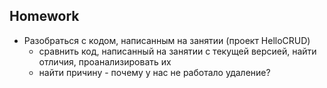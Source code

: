 ## Homework

- Разобраться с кодом, написанным на занятии (проект HelloCRUD)
  - сравнить код, написанный на занятии с текущей версией, найти отличия, проанализировать их
  - найти причину - почему у нас не работало удаление?